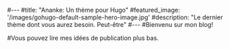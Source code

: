 #---
#title: "Ananke: Un thème pour Hugo"
#featured_image: '/images/gohugo-default-sample-hero-image.jpg'
#description: "Le dernier thème dont vous aurez besoin. Peut-être"
#---
#Bienvenu sur mon blog!

#Vous pouvez lire mes idées de publication plus bas.

